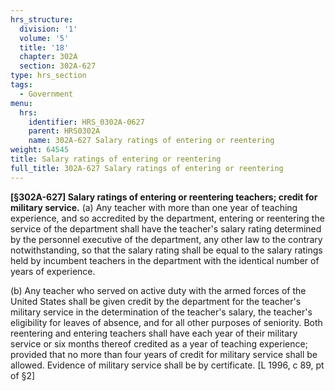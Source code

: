 ```yaml
---
hrs_structure:
  division: '1'
  volume: '5'
  title: '18'
  chapter: 302A
  section: 302A-627
type: hrs_section
tags:
  - Government
menu:
  hrs:
    identifier: HRS_0302A-0627
    parent: HRS0302A
    name: 302A-627 Salary ratings of entering or reentering
weight: 64545
title: Salary ratings of entering or reentering
full_title: 302A-627 Salary ratings of entering or reentering
---
```

**[§302A-627] Salary ratings of entering or reentering teachers; credit for military service.** (a) Any teacher with more than one year of teaching experience, and so accredited by the department, entering or reentering the service of the department shall have the teacher's salary rating determined by the personnel executive of the department, any other law to the contrary notwithstanding, so that the salary rating shall be equal to the salary ratings held by incumbent teachers in the department with the identical number of years of experience.

(b) Any teacher who served on active duty with the armed forces of the United States shall be given credit by the department for the teacher's military service in the determination of the teacher's salary, the teacher's eligibility for leaves of absence, and for all other purposes of seniority. Both reentering and entering teachers shall have each year of their military service or six months thereof credited as a year of teaching experience; provided that no more than four years of credit for military service shall be allowed. Evidence of military service shall be by certificate. [L 1996, c 89, pt of §2]